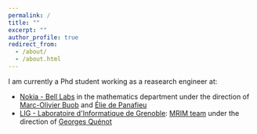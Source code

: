 ```yaml
---
permalink: /
title: ""
excerpt: ""
author_profile: true
redirect_from: 
  - /about/
  - /about.html
---
```


I am currently a Phd student working as a reasearch engineer at:
+ [Nokia - Bell Labs](https://www.bell-labs.com/) in the mathematics department under the direction of [Marc-Olivier Buob](http://marcolivier.buob.pagesperso-orange.fr/) and [Élie de Panafieu](https://www.lincs.fr/people/elie-de-panafieu/)
+ [LIG - Laboratoire d'Informatique de Grenoble](http://www.liglab.fr/): [MRIM team](http://lig-mrim.imag.fr/) under the direction of [Georges Quénot](http://lig-membres.imag.fr/quenot/)
